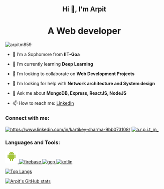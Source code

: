 <h2 align="center">Hi 👋, I'm Arpit</h2>
<h1 align="center">A Web developer</h1>

<p align="left"> <img src="https://komarev.com/ghpvc/?username=arpitm859&label=Profile%20views&color=0e75b6&style=flat" alt="arpitm859" /> </p>

- 🔭 I’m a Sophomore from **IIT-Goa**

- 🌱 I’m currently learning **Deep Learning**

- 👯 I’m looking to collaborate on **Web Development Projects**

- 🤝 I’m looking for help with **Network architecture and System design**

- 💬 Ask me about **MongoDB, Express, ReactJS, NodeJS**

- 📫 How to reach me: <a href="https://www.linkedin.com/in/arpit-maurya-98760419b/" target="_blank" rel="noopener noreferrer">LinkedIn</a>

<h3 align="left">Connect with me:</h3>

<p align="left">
<a href="https://www.linkedin.com/in/arpit-maurya-98760419b/" target="blank"><img align="center" src="https://cdn.jsdelivr.net/npm/simple-icons@3.0.1/icons/linkedin.svg" alt="https://www.linkedin.com/in/kartikey-sharma-9bb073108/" height="30" width="40" /></a>
<a href="https://instagram.com/a.r.p.i.t_m_" target="blank"><img align="center" src="https://cdn.jsdelivr.net/npm/simple-icons@3.0.1/icons/instagram.svg" alt="a.r.p.i.t_m_" height="30" width="40" /></a>
 
</p>

<h3 align="left">Languages and Tools:</h3>
<p align="left"> <a href="https://developer.android.com" target="_blank"> <img src="https://raw.githubusercontent.com/devicons/devicon/master/icons/android/android-original-wordmark.svg" alt="android" width="40" height="40"/> </a> <a href="https://firebase.google.com/" target="_blank"> <img src="https://www.vectorlogo.zone/logos/firebase/firebase-icon.svg" alt="firebase" width="40" height="40"/> </a> <a href="https://cloud.google.com" target="_blank"> <img src="https://www.vectorlogo.zone/logos/google_cloud/google_cloud-icon.svg" alt="gcp" width="40" height="40"/> </a> <a href="https://kotlinlang.org" target="_blank"> <img src="https://www.vectorlogo.zone/logos/kotlinlang/kotlinlang-icon.svg" alt="kotlin" width="40" height="40"/> </a> </p>


[![Top Langs](https://github-readme-stats.vercel.app/api/top-langs/?username=arpitm859&layout=compact&theme=radical)](https://github.com/arpitm859)

[![Arpit's GitHub stats](https://github-readme-stats.vercel.app/api?username=arpitm859&show_icons=true&theme=radical)](https://github.com/arpitm859)

